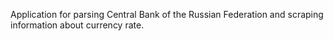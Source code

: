 Application for parsing Central Bank of the Russian Federation and scraping information about currency rate.
